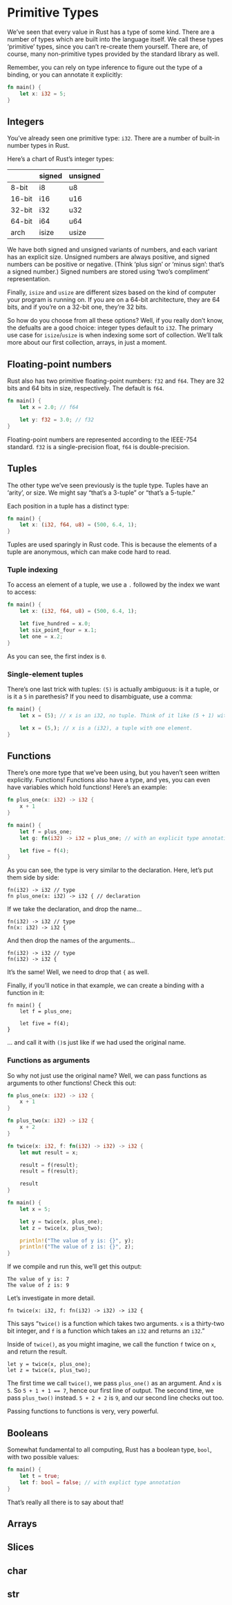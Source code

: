 # Primitive Types

We’ve seen that every value in Rust has a type of some kind.
There are a number of types which are built into the language itself.
We call these types ‘primitive’ types, since you can’t re-create them yourself.
There are, of course, many non-primitive types provided by the standard library as well.

Remember, you can rely on type inference to figure out the type of a binding, or you can annotate it explicitly:

```rust
fn main() {
    let x: i32 = 5;
}
```

## Integers

You’ve already seen one primitive type: `i32`.
There are a number of built-in number types in Rust.

Here’s a chart of Rust’s integer types:

|        | signed | unsigned |
|--------|--------|----------|
|  8-bit |  i8    |  u8      |
| 16-bit | i16    | u16      |
| 32-bit | i32    | u32      |
| 64-bit | i64    | u64      |
| arch   | isize  | usize    |

We have both signed and unsigned variants of numbers, and each variant has an explicit size.
Unsigned numbers are always positive, and signed numbers can be positive or negative.
(Think ‘plus sign’ or ‘minus sign’: that’s a signed number.)
Signed numbers are stored using ‘two’s compliment’ representation.

Finally, `isize` and `usize` are different sizes based on the kind of computer your program is running on.
If you are on a 64-bit architecture, they are 64 bits, and if you’re on a 32-bit one, they’re 32 bits.

So how do you choose from all these options? Well, if you really don’t know, the defualts are a good choice:
integer types default to `i32`.
The primary use case for `isize`/`usize` is when indexing some sort of collection.
We’ll talk more about our first collection, arrays, in just a moment.

## Floating-point numbers

Rust also has two primitive floating-point numbers: `f32` and `f64`.
They are 32 bits and 64 bits in size, respectively.
The default is `f64`.

```rust
fn main() {
    let x = 2.0; // f64

    let y: f32 = 3.0; // f32
}
```

Floating-point numbers are represented according to the IEEE-754 standard.
`f32` is a single-precision float, `f64` is double-precision.

## Tuples

The other type we’ve seen previously is the tuple type.
Tuples have an ‘arity’, or size.
We might say “that’s a 3-tuple” or “that’s a 5-tuple.”

Each position in a tuple has a distinct type:

```rust
fn main() {
    let x: (i32, f64, u8) = (500, 6.4, 1);
}
```

Tuples are used sparingly in Rust code.
This is because the elements of a tuple are anonymous, which can make code hard to read.

### Tuple indexing

To access an element of a tuple, we use a `.` followed by the index we want to access:

```rust
fn main() {
    let x: (i32, f64, u8) = (500, 6.4, 1);

    let five_hundred = x.0;
    let six_point_four = x.1;
    let one = x.2;
}
```

As you can see, the first index is `0`.

### Single-element tuples

There’s one last trick with tuples: `(5)` is actually ambiguous: is it a tuple, or is it a `5` in parethesis?
If you need to disambiguate, use a comma:

```rust
fn main() {
    let x = (5); // x is an i32, no tuple. Think of it like (5 + 1) without the + 1, they’re for grouping.

    let x = (5,); // x is a (i32), a tuple with one element.
}
```

## Functions

There’s one more type that we’ve been using, but you haven’t seen written explicitly.
Functions!
Functions also have a type, and yes, you can even have variables which hold functions!
Here’s an example:

```rust
fn plus_one(x: i32) -> i32 {
    x + 1
}

fn main() {
    let f = plus_one;
    let g: fn(i32) -> i32 = plus_one; // with an explicit type annotation

    let five = f(4);
}
```

As you can see, the type is very similar to the declaration.
Here, let’s put them side by side:

```rust,ignore
fn(i32) -> i32 // type
fn plus_one(x: i32) -> i32 { // declaration
```

If we take the declaration, and drop the name...

```rust,ignore
fn(i32) -> i32 // type
fn(x: i32) -> i32 {
```

And then drop the names of the arguments...

```rust,ignore
fn(i32) -> i32 // type
fn(i32) -> i32 {
```

It’s the same! Well, we need to drop that `{` as well.

Finally, if you’ll notice in that example, we can create a binding with a function in it:

```rust,ignore
fn main() {
    let f = plus_one;

    let five = f(4);
}
```

... and call it with `()`s just like if we had used the original name.

### Functions as arguments

So why not just use the original name?
Well, we can pass functions as arguments to other functions!
Check this out:

```rust
fn plus_one(x: i32) -> i32 {
    x + 1
}

fn plus_two(x: i32) -> i32 {
    x + 2
}

fn twice(x: i32, f: fn(i32) -> i32) -> i32 {
    let mut result = x;

    result = f(result);
    result = f(result);

    result 
}

fn main() {
    let x = 5;

    let y = twice(x, plus_one);
    let z = twice(x, plus_two);

    println!("The value of y is: {}", y);
    println!("The value of z is: {}", z);
}
```

If we compile and run this, we’ll get this output:

```text
The value of y is: 7
The value of z is: 9
```

Let’s investigate in more detail.

```rust,ignore
fn twice(x: i32, f: fn(i32) -> i32) -> i32 {
```

This says “`twice()` is a function which takes two arguments.
`x` is a thirty-two bit integer, and `f` is a function which takes an `i32` and returns an `i32`.”

Inside of `twice()`, as you might imagine, we call the function `f` twice on `x`, and return the result.


```rust,ignore
let y = twice(x, plus_one);
let z = twice(x, plus_two);
```

The first time we call `twice()`, we pass `plus_one()` as an argument.
And `x` is `5`.
So `5 + 1 + 1 == 7`, hence our first line of output.
The second time, we pass `plus_two()` instead.
`5 + 2 + 2` is `9`, and our second line checks out too.

Passing functions to functions is very, very powerful.

## Booleans

Somewhat fundamental to all computing, Rust has a boolean type, `bool`, with two possible values:

```rust
fn main() {
    let t = true;
    let f: bool = false; // with explict type annotation
}
```

That’s really all there is to say about that!

## Arrays

## Slices

## char

## str

